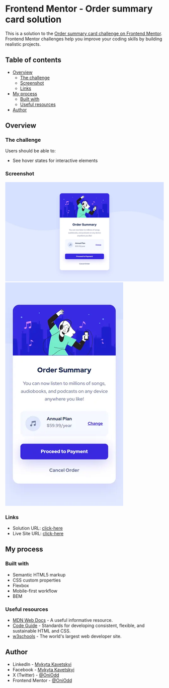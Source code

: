 # Frontend Mentor - Order summary card solution

This is a solution to the [Order summary card challenge on Frontend Mentor](https://www.frontendmentor.io/challenges/order-summary-component-QlPmajDUj). Frontend Mentor challenges help you improve your coding skills by building realistic projects.

## Table of contents

- [Overview](#overview)
  - [The challenge](#the-challenge)
  - [Screenshot](#screenshot)
  - [Links](#links)
- [My process](#my-process)
  - [Built with](#built-with)
  - [Useful resources](#useful-resources)
- [Author](#author)

## Overview

### The challenge

Users should be able to:

- See hover states for interactive elements

### Screenshot

![Desktop](./assets/images/desktop.webp)
![Mobile](./assets/images/mobile.webp)

### Links

- Solution URL: [click-here](https://github.com/OniOdd/order-summary-component)
- Live Site URL: [click-here](https://oniodd.github.io/order-summary-component/)

## My process

### Built with

- Semantic HTML5 markup
- CSS custom properties
- Flexbox
- Mobile-first workflow
- BEM

### Useful resources

- [MDN Web Docs](https://developer.mozilla.org/) - A useful informative resource.
- [Code Guide](https://codeguide.co/) - Standards for developing consistent, flexible, and sustainable HTML and CSS.
- [w3schools](https://www.w3schools.com/) - The world's largest web developer site.

## Author

- LinkedIn - [Mykyta Kavetskyi](https://www.linkedin.com/in/mykyta-kavetskyi/)
- Facebook - [Mykyta Kavetskyi](https://www.facebook.com/profile.php?id=100094490807763)
- X (Twitter) - [@OniOdd](https://x.com/OniOdd)
- Frontend Mentor - [@OniOdd](https://www.frontendmentor.io/profile/OniOdd)
